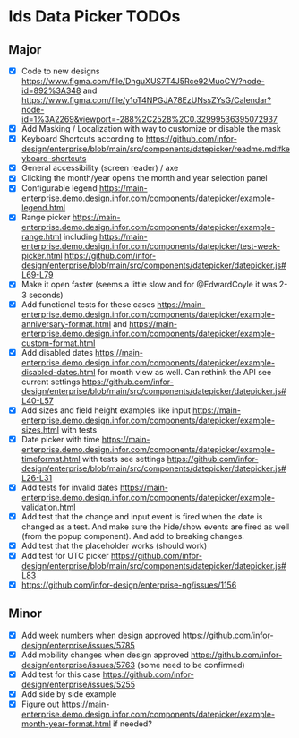 # Ids Data Picker TODOs

## Major
- [x] Code to new designs https://www.figma.com/file/DnguXUS7T4J5Rce92MuoCY/?node-id=892%3A348 and
https://www.figma.com/file/y1oT4NPGJA78EzUNssZYsG/Calendar?node-id=1%3A2269&viewport=-288%2C2528%2C0.32999536395072937
- [x] Add Masking / Localization with way to customize or disable the mask
- [x] Keyboard Shortcuts according to https://github.com/infor-design/enterprise/blob/main/src/components/datepicker/readme.md#keyboard-shortcuts
- [x] General accessibility (screen reader) / axe
- [x] Clicking the month/year opens the month and year selection panel
- [x] Configurable legend https://main-enterprise.demo.design.infor.com/components/datepicker/example-legend.html
- [x] Range picker https://main-enterprise.demo.design.infor.com/components/datepicker/example-range.html including https://main-enterprise.demo.design.infor.com/components/datepicker/test-week-picker.html https://github.com/infor-design/enterprise/blob/main/src/components/datepicker/datepicker.js#L69-L79
- [x] Make it open faster (seems a little slow and for @EdwardCoyle it was 2-3 seconds)
- [x] Add functional tests for these cases https://main-enterprise.demo.design.infor.com/components/datepicker/example-anniversary-format.html and https://main-enterprise.demo.design.infor.com/components/datepicker/example-custom-format.html
- [x] Add disabled dates https://main-enterprise.demo.design.infor.com/components/datepicker/example-disabled-dates.html for month view as well. Can rethink the API see current settings https://github.com/infor-design/enterprise/blob/main/src/components/datepicker/datepicker.js#L40-L57
- [x] Add sizes and field height examples like input https://main-enterprise.demo.design.infor.com/components/datepicker/example-sizes.html with tests
- [x] Date picker with time https://main-enterprise.demo.design.infor.com/components/datepicker/example-timeformat.html with tests see settings https://github.com/infor-design/enterprise/blob/main/src/components/datepicker/datepicker.js#L26-L31
- [x] Add tests for invalid dates https://main-enterprise.demo.design.infor.com/components/datepicker/example-validation.html
- [x] Add test that the change and input event is fired when the date is changed as a test. And make sure the hide/show events are fired as well (from the popup component). And add to breaking changes.
- [x] Add test that the placeholder works (should work)
- [x] Add test for UTC picker https://github.com/infor-design/enterprise/blob/main/src/components/datepicker/datepicker.js#L83
- [x] https://github.com/infor-design/enterprise-ng/issues/1156

## Minor

- [x] Add week numbers when design approved https://github.com/infor-design/enterprise/issues/5785
- [x] Add mobility changes when design approved https://github.com/infor-design/enterprise/issues/5763 (some need to be confirmed)
- [x] Add test for this case https://github.com/infor-design/enterprise/issues/5255
- [x] Add side by side example
- [x] Figure out https://main-enterprise.demo.design.infor.com/components/datepicker/example-month-year-format.html if needed?
